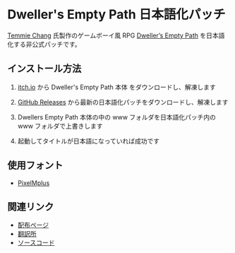 # Dweller's Empty Path 日本語化パッチ

[Temmie Chang](https://twitter.com/tuyoki) 氏製作のゲームボーイ風 RPG
[Dweller’s Empty Path](https://tuyoki.itch.io/dwellers-empty-path) を日本語化する非公式パッチです。

## インストール方法

1. [itch.io](https://tuyoki.itch.io/dwellers-empty-path)
   から Dweller's Empty Path 本体 をダウンロードし、解凍します

2. [GitHub Releases](https://github.com/proudust/dwellers-empty-path-jp-patch/releases)
   から最新の日本語化パッチをダウンロードし、解凍します

3. Dwellers Empty Path 本体の中の www フォルダを日本語化パッチ内の www フォルダで上書きします

4. 起動してタイトルが日本語になっていれば成功です

## 使用フォント

- [PixelMplus](http://itouhiro.hatenablog.com/entry/20130602/font)

## 関連リンク

- [配布ページ](https://github.com/proudust/dwellers-empty-path-jp-patch/releases)
- [翻訳所](https://docs.google.com/spreadsheets/d/1AyGOT092bPugMgniCWgr-SuQugrUVJRWebKQjOKPU6g/edit#gid=181117629)
- [ソースコード](https://github.com/proudust/dwellers-empty-path-jp-patch)
